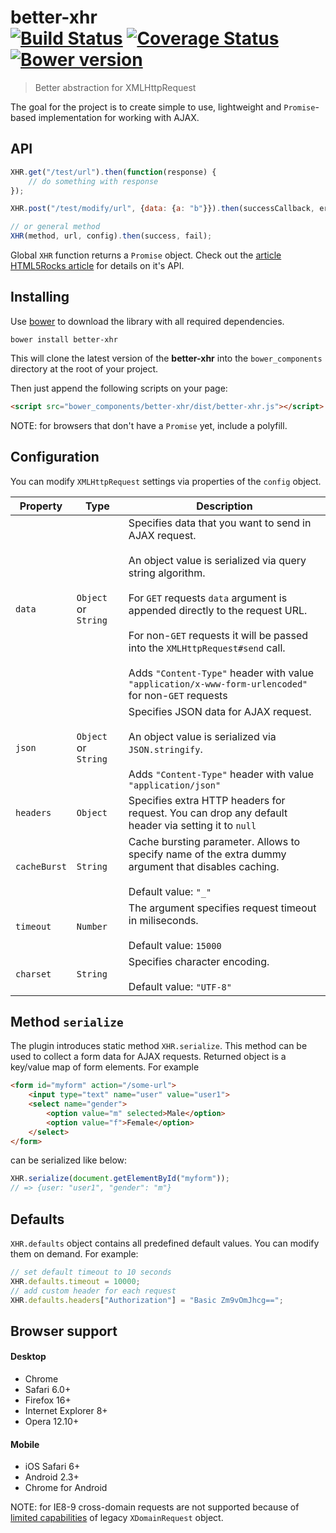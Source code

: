 # better-xhr<br>[![Build Status][travis-image]][travis-url] [![Coverage Status][coveralls-image]][coveralls-url] [![Bower version][bower-image]][bower-url]
> Better abstraction for XMLHttpRequest

The goal for the project is to create simple to use, lightweight and `Promise`-based implementation for working with AJAX.

## API

```js
XHR.get("/test/url").then(function(response) {
    // do something with response
});

XHR.post("/test/modify/url", {data: {a: "b"}}).then(successCallback, errorCallback);

// or general method
XHR(method, url, config).then(success, fail);
```

Global `XHR` function returns a `Promise` object. Check out the [article HTML5Rocks article](http://www.html5rocks.com/en/tutorials/es6/promises/) for details on it's API.

## Installing
Use [bower](http://bower.io/) to download the library with all required dependencies.

    bower install better-xhr

This will clone the latest version of the __better-xhr__ into the `bower_components` directory at the root of your project.

Then just append the following scripts on your page:

```html
<script src="bower_components/better-xhr/dist/better-xhr.js"></script>
```

NOTE: for browsers that don't have a `Promise` yet, include a polyfill.

## Configuration
You can modify `XMLHttpRequest` settings via properties of the `config` object.

| Property | Type    | Description |
| -------- | ------- | ----------- | 
| `data`   | `Object` or `String`| Specifies data that you want to send in AJAX request.<br><br>An object value is serialized via query string algorithm.<br><br>For `GET` requests `data` argument is appended directly to the request URL.<br><br>For non-`GET` requests it will be passed into the `XMLHttpRequest#send` call.<br><br>Adds `"Content-Type"` header with value `"application/x-www-form-urlencoded"` for non-`GET` requests</li> 
| `json`   | `Object` or `String` | Specifies JSON data for AJAX request.<br><br>An object value is serialized via `JSON.stringify`. <br><br>Adds `"Content-Type"` header with value `"application/json"`
| `headers` | `Object` | Specifies extra HTTP headers for request. You can drop any default header via setting it to `null`
| `cacheBurst` | `String` | Cache bursting parameter. Allows to specify name of the extra dummy argument that disables caching.<br><br>Default value: `"_"`
| `timeout` | `Number` | The argument specifies request timeout in miliseconds.<br><br>Default value: `15000`
| `charset` | `String` | Specifies character encoding.<br><br>Default value: `"UTF-8"`

## Method `serialize`
The plugin introduces static method `XHR.serialize`. This method can be used to collect a form data for AJAX requests. Returned object is a key/value map of form elements. For example

```html
<form id="myform" action="/some-url">
    <input type="text" name="user" value="user1">
    <select name="gender">
        <option value="m" selected>Male</option>
        <option value="f">Female</option>
    </select>
</form>
```

can be serialized like below:

```js
XHR.serialize(document.getElementById("myform"));
// => {user: "user1", "gender": "m"}
```

## Defaults
`XHR.defaults` object contains all predefined default values. You can modify them on demand. For example:

```js
// set default timeout to 10 seconds
XHR.defaults.timeout = 10000; 
// add custom header for each request
XHR.defaults.headers["Authorization"] = "Basic Zm9vOmJhcg==";
```

## Browser support
#### Desktop
* Chrome
* Safari 6.0+
* Firefox 16+
* Internet Explorer 8+
* Opera 12.10+

#### Mobile
* iOS Safari 6+
* Android 2.3+
* Chrome for Android

NOTE: for IE8-9 cross-domain requests are not supported because of [limited capabilities](http://blogs.msdn.com/b/ieinternals/archive/2010/05/13/xdomainrequest-restrictions-limitations-and-workarounds.aspx) of legacy `XDomainRequest` object.

[travis-url]: http://travis-ci.org/chemerisuk/better-xhr
[travis-image]: http://img.shields.io/travis/chemerisuk/better-xhr/master.svg

[coveralls-url]: https://coveralls.io/r/chemerisuk/better-xhr
[coveralls-image]: http://img.shields.io/coveralls/chemerisuk/better-xhr/master.svg

[bower-url]: https://github.com/chemerisuk/better-xhr
[bower-image]: http://img.shields.io/bower/v/better-xhr.svg
